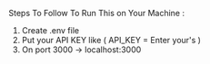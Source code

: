 Steps To Follow To Run This on Your Machine :
1. Create .env file
2. Put your API KEY like ( API_KEY = Enter your's )
3. On port 3000 -> localhost:3000
